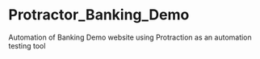 # Protractor_Banking_Demo
Automation of Banking Demo website using Protraction as an automation testing tool
